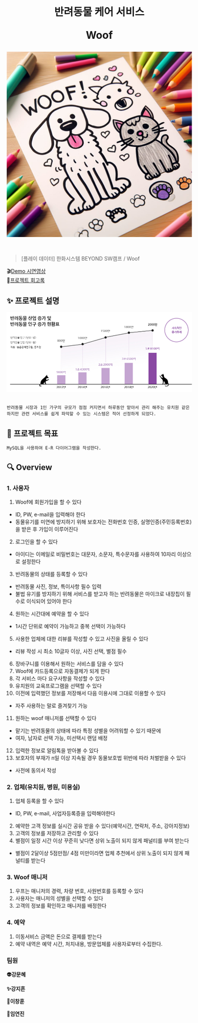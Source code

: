 <h1 align="center">
반려동물 케어 서비스  

Woof </h1>

![Alt text](main.jpg)

<div style="text-align: center;">
    <img src=""  style="zoom:76%" align="center"/>
</div>



> [플레이 데이터] 한화시스템 BEYOND SW캠프 / Woof


🎬[Demo 시연영상](https://www.youtube.com/watch?v=dhMrKTwNI8U&lc=UgzCJR3WxkvsckRyyO94AaABAg&ab_channel=%EB%94%B0%EB%9D%BC%ED%95%98%EB%A9%B4%EC%84%9C%EB%B0%B0%EC%9A%B0%EB%8A%94IT)   
📃[프로젝트 회고록](블로그주소)

## ✨ 프로젝트 설명
![Alt text](<프로젝트설명 사진.png>)

```sh

반려동물 시장과 1인 가구의 규모가 점점 커지면서 하루동안 맡아서 관리 해주는 유치원 같은 서비스가 많아지고 있다. <br>
하지만 관련 서비스를 쉽게 파악할 수 있는 시스템은 적어 선정하게 되었다.  
```

## 📌 프로젝트 목표

```sh
MySQL을 사용하여 E-R 다이어그램을 작성한다.
```


## 🔍 Overview

### 1. 사용자
1. Woof에 회원가입을 할 수 있다 <br>
* ID, PW, e-mail을 입력해야 한다
* 동물유기를 미연에 방지하기 위해 보호자는 전화번호 인증, 실명인증(주민등록번호)을 받은 후 가입이 이루어진다
2. 로그인을 할 수 있다
* 아이디는 이메일로 비밀번호는 대문자, 소문자, 특수문자를 사용하여 10자리 이상으로 설정한다
3. 반려동물의 상태를 등록할 수 있다
* 반려동물 사진, 정보, 특이사항 필수 입력
* 불법 유기를 방지하기 위해 서비스를 받고자 하는 반려동물은 마이크로 내장칩이 필수로 이식되어 있어야 한다
4. 원하는 시간대에 예약을 할 수 있다
* 1시간 단위로 예약이 가능하고 중복 선택이 가능하다
5. 사용한 업체에 대한 리뷰를 작성할 수 있고 사진을 올릴 수 있다
* 리뷰 작성 시 최소 10글자 이상, 사진 선택, 별점 필수
6.  장바구니를 이용해서 원하는 서비스를 담을 수 있다
7. Woof에 카드등록으로 자동결제가 되게 한다
8. 각 서비스 마다 요구사항을 작성할 수 있다
9. 유치원의 교육프로그램을 선택할 수 있다
10. 이전에 입력했던 정보를 저장해서 다음 이용시에 그대로 이용할 수 있다
* 자주 사용하는 말로 즐겨찾기 가능
11. 원하는 woof 매니저를 선택할 수 있다
* 맡기는 반려동물의 상태에 따라 특정 성별을 어려워할 수 있기 때문에
* 여자, 남자로 선택 가능, 미선택시 랜덤 배정
12. 입력한 정보로 알림톡을 받아볼 수 있다
13. 보호자의 부재가 n일 이상 지속될 경우 동물보호법 위반에 따라 처벌받을 수 있다
* 사전에 동의서 작성

### 2. 업체(유치원, 병원, 미용실) 

1. 업체 등록을 할 수 있다
* ID, PW, e-mail, 사업자등록증을 입력해야한다 
2. 예약한 고객 정보를 실시간 공유 받을 수 있다(예약시간, 연락처, 주소, 강아지정보)
3. 고객의 정보를 저장하고 관리할 수 있다 
4. 별점이 일정 시간 이상 꾸준히 낮다면 상위 노출이 되지 않게 패널티를 부여 받는다
* 별점이 2달이상 5점만점/ 4점 미만이라면 업체 추천에서 상위 노출이 되지 않게 패널티를 받는다

### 3. Woof 매니저
1. 우프는 매니저의 경력, 차량 번호, 사원번호를 등록할 수 있다
2. 사용자는 매니저의 성별을 선택할 수 있다
3. 고객의 정보를 확인하고 매니저를 배정한다
### 4. 예약
1. 이동서비스 금액은 돈으로 결제를 받는다
2. 예약 내역은 예약 시간, 처치내용, 방문업체를 사용자로부터 수집한다.


### 팀원

**👽️강문혜**

**✨강지흔**

**🚀이창훈**

**💚임연진**


